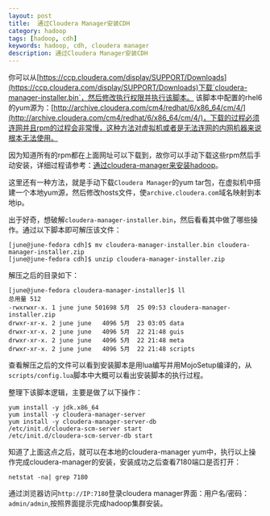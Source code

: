 ```yaml
---
layout: post
title:  通过Cloudera Manager安装CDH
category: hadoop
tags: [hadoop, cdh]
keywords: hadoop, cdh, cloudera manager
description: 通过Cloudera Manager安装CDH
---
```


你可以从[https://ccp.cloudera.com/display/SUPPORT/Downloads](https://ccp.cloudera.com/display/SUPPORT/Downloads)下载`cloudera-manager-installer.bin`，然后修改执行权限并执行该脚本。
该脚本中配置的rhel6的yum源为：[http://archive.cloudera.com/cm4/redhat/6/x86_64/cm/4/](http://archive.cloudera.com/cm4/redhat/6/x86_64/cm/4/)，下载的过程必须连网并且rpm的过程会非常慢，这种方法对虚拟机或者是无法连网的内网机器来说根本无法使用。

因为知道所有的rpm都在上面网址可以下载到，故你可以手动下载这些rpm然后手动安装，详细过程请参考：[通过cloudera-manager来安装hadoop](http://dreamyue.com/post/41090075449/cloudera-manager-hadoop)。

<!-- more -->

这里还有一种方法，就是手动下载`Cloudera Manager`的yum tar包，在虚拟机中搭建一个本地yum源，然后修改hosts文件，使`archive.cloudera.com`域名映射到本地ip。

出于好奇，想破解`cloudera-manager-installer.bin`，然后看看其中做了哪些操作。通过以下脚本即可解压该文件：

	[june@june-fedora cdh]$ mv cloudera-manager-installer.bin cloudera-manager-installer.zip
	[june@june-fedora cdh]$ unzip cloudera-manager-installer.zip 


解压之后的目录如下：

	[june@june-fedora cloudera-manager-installer]$ ll
	总用量 512
	-rwxrwxr-x. 1 june june 501698 5月  25 09:53 cloudera-manager-installer.zip
	drwxr-xr-x. 2 june june   4096 5月  23 03:05 data
	drwxr-xr-x. 2 june june   4096 5月  22 21:48 guis
	drwxr-xr-x. 2 june june   4096 5月  22 21:48 meta
	drwxr-xr-x. 2 june june   4096 5月  22 21:48 scripts

查看解压之后的文件可以看到安装脚本是用lua编写并用MojoSetup编译的，从`scripts/config.lua`脚本中大概可以看出安装脚本的执行过程。

整理下该脚本逻辑，主要是做了以下操作：

	yum install -y jdk.x86_64 
	yum install -y cloudera-manager-server 
	yum install -y cloudera-manager-server-db
	/etc/init.d/cloudera-scm-server start
	/etc/init.d/cloudera-scm-server-db start

知道了上面这点之后，就可以在本地的cloudera-manager yum中，执行以上操作完成cloudera-manager的安装，安装成功之后查看7180端口是否打开：

	netstat -na| grep 7180

通过浏览器访问`http://IP:7180`登录cloudera manager界面：用户名/密码：`admin/admin`,按照界面提示完成hadoop集群安装。
